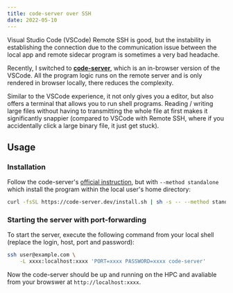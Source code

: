 ```yaml
---
title: code-server over SSH
date: 2022-05-10
---
```


Visual Studio Code (VSCode) Remote SSH is good, but the instability in establishing the connection due to the communication issue between the local app and remote sidecar program is sometimes a very bad headache.

Recently, I switched to **[code-server](https://github.com/coder/code-server)**, which is an in-browser version of the VSCode. All the program logic runs on the remote server and is only rendered in browser locally, there reduces the complexity.

Similar to the VSCode experience, it not only gives you a editor, but also offers a terminal that allows you to run shell programs. Reading / writing large files without having to transmitting the whole file at first makes it significantly snappier (compared to VSCode with Remote SSH, where if you accidentally click a large binary file, it just get stuck).

## Usage

### Installation

Follow the code-server's [official instruction](https://coder.com/docs/code-server/latest/install), but with `--method standalone` which install the program within the local user's home directory:

```bash
curl -fsSL https://code-server.dev/install.sh | sh -s -- --method standalone
```

### Starting the server with port-forwarding

To start the server, execute the following command from your local shell (replace the login, host, port and password):

```bash
ssh user@example.com \
	-L xxxx:localhost:xxxx 'PORT=xxxx PASSWORD=xxxx code-server'
```

Now the code-server should be up and running on the HPC and avaliable from your browswer at `http://localhost:xxxx`.